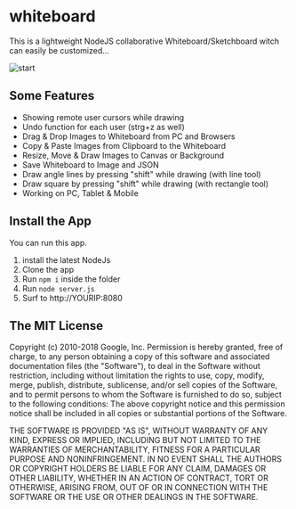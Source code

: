 # whiteboard
This is a lightweight NodeJS collaborative Whiteboard/Sketchboard witch can easily be customized...

![start](https://github.com/cherishsantosh/Whiteboard/blob/master/public/img/Screen%20Shot%202018-09-29%20at%209.04.23%20PM.png)

## Some Features
* Showing remote user cursors while drawing
* Undo function for each user (strg+z as well)
* Drag & Drop Images to Whiteboard from PC and Browsers
* Copy & Paste Images from Clipboard to the Whiteboard
* Resize, Move & Draw Images to Canvas or Background
* Save Whiteboard to Image and JSON
* Draw angle lines by pressing "shift" while drawing (with line tool)
* Draw square by pressing "shift" while drawing (with rectangle tool)
* Working on PC, Tablet & Mobile

## Install the App
You can run this app.

1. install the latest NodeJs
2. Clone the app
3. Run `npm i` inside the folder
4. Run `node server.js`
5. Surf to http://YOURIP:8080


## The MIT License

Copyright (c) 2010-2018 Google, Inc.
Permission is hereby granted, free of charge, to any person obtaining a copy
of this software and associated documentation files (the "Software"), to deal
in the Software without restriction, including without limitation the rights
to use, copy, modify, merge, publish, distribute, sublicense, and/or sell
copies of the Software, and to permit persons to whom the Software is
furnished to do so, subject to the following conditions:
The above copyright notice and this permission notice shall be included in
all copies or substantial portions of the Software.

THE SOFTWARE IS PROVIDED "AS IS", WITHOUT WARRANTY OF ANY KIND, EXPRESS OR
IMPLIED, INCLUDING BUT NOT LIMITED TO THE WARRANTIES OF MERCHANTABILITY,
FITNESS FOR A PARTICULAR PURPOSE AND NONINFRINGEMENT. IN NO EVENT SHALL THE
AUTHORS OR COPYRIGHT HOLDERS BE LIABLE FOR ANY CLAIM, DAMAGES OR OTHER
LIABILITY, WHETHER IN AN ACTION OF CONTRACT, TORT OR OTHERWISE, ARISING FROM,
OUT OF OR IN CONNECTION WITH THE SOFTWARE OR THE USE OR OTHER DEALINGS IN
THE SOFTWARE.
